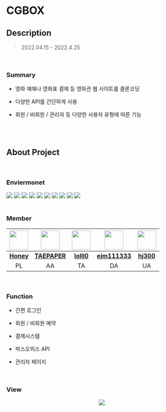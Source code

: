 # CGBOX



## Description

> 2022.04.15 - 2022.4.25



  

  <br>

### Summary

* 영화 예매나 영화표 결제 등 영화관 웹 사이트를 클론코딩
* 다양한 API를 간단하게 사용
* 회원 / 비회원 / 관리자 등 다양한 사용자 유형에 따른 기능

  



  <br>

  <br>

  

## About Project
  

  <br>

### Enviermonet






<div>
  
<img src="https://img.shields.io/badge/HTML5-E34F26?style=flat-square&logo=HTML5&logoColor=white"/>
<img src="https://img.shields.io/badge/CSS-1572B6?style=flat-square&logo=CSS3&logoColor=white"/>
<img src="https://img.shields.io/badge/JavaScript-F7DF1E?style=flat-square&logo=JavaScript&logoColor=white"/>
<img src="https://img.shields.io/badge/Java-007396?style=flat-square&logo=Java&logoColor=white"/>
<img src="https://img.shields.io/badge/Oracle-F80000?style=flat-square&logo=Oracle&logoColor=white"/>
<img src="https://img.shields.io/badge/Eclipse IDE-2C2255?style=flat-square&logo=Eclipse IDE&logoColor=white"/>
<img src="https://img.shields.io/badge/Bootstrap-7952B3?style=flat-square&logo=Bootstrap&logoColor=white"/>
<img src="https://img.shields.io/badge/Apache Tomcat-F8DC75?style=flat-square&logo=Apache Tomcat&logoColor=black"/>
<img src="https://img.shields.io/badge/jQuery-0769AD?style=flat-square&logo=jQuery&logoColor=white"/> 
<img src="https://img.shields.io/badge/Redmine-B32024?style=flat-square&logo=Redmine&logoColor=white"/>
  
</div>
  
  
  <br>

  

### Member

| <img src="https://avatars.githubusercontent.com/honey7734" style="width:50px;"> | <img src="https://avatars.githubusercontent.com/TAEPAPER" style="width:50px;"> | <img src="https://avatars.githubusercontent.com/lolll0" style="width:50px;"> | <img src="https://avatars.githubusercontent.com/ejm111333" style="width:50px;"> | <img src="https://avatars.githubusercontent.com/hj300" style="width:50px;"> |
| :--------------: | :------------------------------------------------:  | :------------------------------------------------:  | :------------------------------------------------:  | :------------------------------------------------: |
  |     <a href="https://github.com/honey7734">**Honey**</a>     |   <a href="https://github.com/TAEPAPER">**TAEPAPER**</a>  |   <a href="https://github.com/lolll0">**lolll0**</a>  | <a href="https://github.com/ejm111333">**ejm111333**</a> | <a href="https://github.com/hj300">**hj300**</a> |
|     PL     |     AA     |     TA     |     DA     |     UA     |



  

  <br>

### Function

* 간편 로그인 
* 회원 / 비회원 예약
* 결제시스템
* 박스오피스 API
* 관리자 페이지


  <br>

### View

<p align="center"> <img src="[이미지URL](https://github.com/ejm111333/CGBox/assets/66450798/43fd4cc4-a217-4fa2-a687-b423d1ce7218)https://github.com/ejm111333/CGBox/assets/66450798/43fd4cc4-a217-4fa2-a687-b423d1ce7218"> </p>
